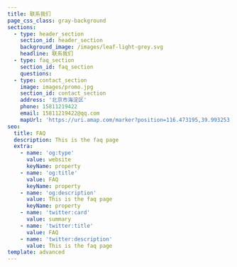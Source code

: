 ```yaml
---
title: 联系我们
page_css_class: gray-background
sections:
  - type: header_section
    section_id: header_section
    background_image: /images/leaf-light-grey.svg
    headline: 联系我们
  - type: faq_section
    section_id: faq_section
    questions:
  - type: contact_section
    image: images/promo.jpg
    section_id: contact_section
    address: '北京市海淀区'
    phone: 15811219422
    email: 15811219422@qq.com
    mapUrl: 'https://uri.amap.com/marker?position=116.473195,39.993253'
seo:
  title: FAQ
  description: This is the faq page
  extra:
    - name: 'og:type'
      value: website
      keyName: property
    - name: 'og:title'
      value: FAQ
      keyName: property
    - name: 'og:description'
      value: This is the faq page
      keyName: property
    - name: 'twitter:card'
      value: summary
    - name: 'twitter:title'
      value: FAQ
    - name: 'twitter:description'
      value: This is the faq page
template: advanced
---
```

